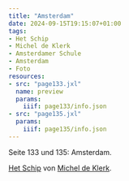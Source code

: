 ```yaml
---
title: "Amsterdam"
date: 2024-09-15T19:15:07+01:00
tags:
- Het Schip
- Michel de Klerk
- Amsterdamer Schule
- Amsterdam
- Foto
resources:
- src: "page133.jxl"
  name: preview
  params:
    iiif: page133/info.json
- src: "page135.jxl"
  params:
    iiif: page135/info.json
---
```


Seite 133 und 135: Amsterdam.
<!--more-->
[Het Schip](/tags/Het-Schip) von [Michel de Klerk](/tags/Michel-de-Klerk).
